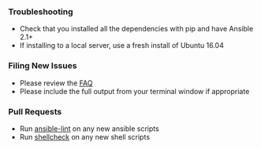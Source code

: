 ### Troubleshooting

* Check that you installed all the dependencies with pip and have Ansible 2.1+
* If installing to a local server, use a fresh install of Ubuntu 16.04

### Filing New Issues

* Please review the [FAQ](https://github.com/trailofbits/algo#faq)
* Please include the full output from your terminal window if appropriate

### Pull Requests

* Run [ansible-lint](https://github.com/willthames/ansible-lint) on any new ansible scripts
* Run [shellcheck](https://github.com/koalaman/shellcheck) on any new shell scripts
